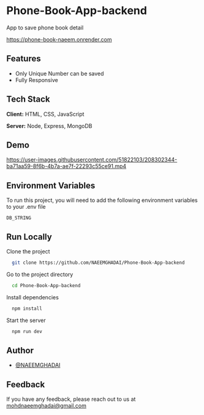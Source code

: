 # Phone-Book-App-backend
App to save phone book detail

https://phone-book-naeem.onrender.com

## Features

- Only Unique Number can be saved
- Fully Responsive

## Tech Stack

**Client:** HTML, CSS, JavaScript

**Server:** Node, Express, MongoDB

## Demo

https://user-images.githubusercontent.com/51822103/208302344-ba71aa59-8f6b-4b7a-ae7f-22293c55ce91.mp4

## Environment Variables

To run this project, you will need to add the following environment variables to your .env file

`DB_STRING`

## Run Locally

Clone the project

```bash
  git clone https://github.com/NAEEMGHADAI/Phone-Book-App-backend
```

Go to the project directory

```bash
  cd Phone-Book-App-backend
```

Install dependencies

```bash
  npm install
```

Start the server

```bash
  npm run dev
```

## Author

- [@NAEEMGHADAI](https://github.com/NAEEMGHADAI)

## Feedback

If you have any feedback, please reach out to us at mohdnaeemghadai@gmail.com
